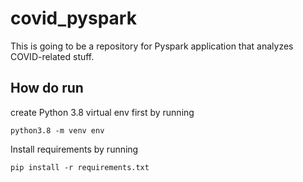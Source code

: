 # covid_pyspark
This is going to be a repository for Pyspark application that analyzes COVID-related stuff. 

## How do run

create Python 3.8 virtual env first by running

```
python3.8 -m venv env
```
Install requirements by running

```
pip install -r requirements.txt
```
